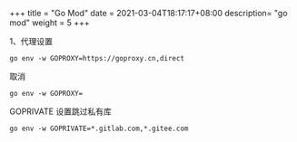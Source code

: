 +++
title = "Go Mod"
date =  2021-03-04T18:17:17+08:00
description= "go mod"
weight = 5
+++

1、代理设置

```shell
go env -w GOPROXY=https://goproxy.cn,direct
```

取消

```shell
go env -w GOPROXY=
```

GOPRIVATE 设置跳过私有库

```shell
go env -w GOPRIVATE=*.gitlab.com,*.gitee.com
```
